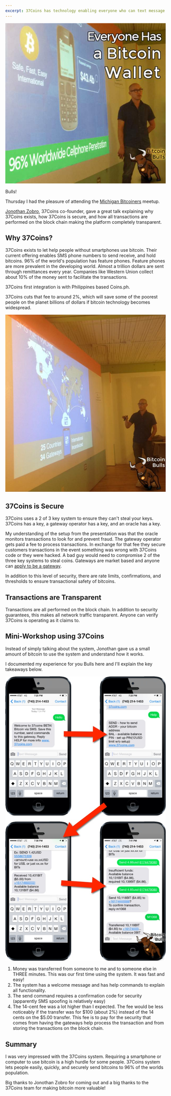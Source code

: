 ```yaml
---
excerpt: 37Coins has technology enabling everyone who can text message to use bitcoin. Their presentation at the Michigan Bitcoiners Detroit meetup was outstanding!
---
```


![Jonothan Zobro shows off the 37 Coins platform in Detroit.](/images/michigan-bitcoiners-37coins.jpg)

Bulls!

Thursday I had the pleasure of attending the [Michigan Bitcoiners](http://www.michiganbitcoiners.org/) meetup.

[Jonothan Zobro](), 37Coins co-founder, gave a great talk explaining why 37Coins exists, how 37Coins is secure, and how all transactions are performed on the block chain making the platform completely transparent.

## Why 37Coins?

37Coins exists to let help people without smartphones use bitcoin. Their current offering enables SMS phone numbers to send receive, and hold bitcoins. 96% of the world's population has feature phones. Feature phones are more prevalent in the developing world. Almost a trillion dollars are sent through remittances every year. Companies like Western Union collect about 10% of the money sent to facilitate the transactions.

37Coins first integration is with Philippines based Coins.ph.

37Coins cuts that fee to around 2%, which will save some of the poorest people on the planet billions of dollars if bitcoin technology becomes widespread.

![37Coins is in 25 countries](/images/michigan-bitcoiners-37coins-network.jpg)

## 37Coins is Secure

37Coins uses a 2 of 3 key system to ensure they can't steal your keys. 37Coins has a key, a gateway operator has a key, and an oracle has a key.

My understanding of the setup from the presentation was that the oracle monitors transactions to look for and prevent fraud. The gateway operator gets paid a fee to process transactions. In exchange for that fee they secure customers transactions in the event something was wrong with 37Coins code or they were hacked. A bad guy would need to compromise 2 of the three key systems to steal coins. Gateways are market based and anyone can [apply to be a gateway](https://www.37coins.com/en/gateways).

In addition to this level of security, there are rate limits, confirmations, and thresholds to ensure transactional safety of bitcoins.

## Transactions are Transparent

Transactions are all performed on the block chain. In addition to security guarantees, this makes all network traffic transparent. Anyone can verify 37Coins is operating as it claims to.

## Mini-Workshop using 37Coins

Instead of simply talking about the system, Jonothan gave us a small amount of bitcoin to use the system and understand how it works.

I documented my experience for you Bulls here and I'll explain the key takeaways below.

![37Coins wallet setup and use](/images/37coins-mini-workshop.jpg)

 1. Money was transferred from someone to me and to someone else in THREE minutes. This was our first time using the system. It was fast and easy!
 2. The system has a welcome message and has help commands to explain all functionality.
 3. The send command requires a confirmation code for security (apparently SMS spoofing is relatively easy)
 4. The 14-cent fee was a lot higher than I expected. The fee would be less noticeably if the transfer was for $100 (about 2%) instead of the 14 cents on the $5.00 transfer. This fee is to pay for the security that comes from having the gateways help process the transaction and from storing the transactions on the block chain.

## Summary

 I was very impressed with the 37Coins system. Requiring a smartphone or computer to use bitcoin is a high hurdle for some people. 37Coins system lets people easily, quickly, and securely send bitcoins to 96% of the worlds population.

 Big thanks to Jonothan Zobro for coming out and a big thanks to the 37Coins team for making bitcoin more valuable!
